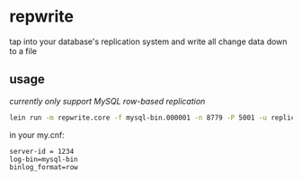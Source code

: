 # repwrite

tap into your database's replication system and write all change data down to a file

## usage

_currently only support MySQL row-based replication_

```bash
lein run -m repwrite.core -f mysql-bin.000001 -n 8779 -P 5001 -u replication-user -p password
```

in your my.cnf:

```
server-id = 1234
log-bin=mysql-bin
binlog_format=row
```
